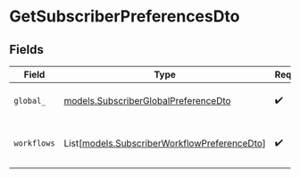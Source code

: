 # GetSubscriberPreferencesDto


## Fields

| Field                                                                                        | Type                                                                                         | Required                                                                                     | Description                                                                                  |
| -------------------------------------------------------------------------------------------- | -------------------------------------------------------------------------------------------- | -------------------------------------------------------------------------------------------- | -------------------------------------------------------------------------------------------- |
| `global_`                                                                                    | [models.SubscriberGlobalPreferenceDto](../models/subscriberglobalpreferencedto.md)           | :heavy_check_mark:                                                                           | Global preference settings                                                                   |
| `workflows`                                                                                  | List[[models.SubscriberWorkflowPreferenceDto](../models/subscriberworkflowpreferencedto.md)] | :heavy_check_mark:                                                                           | Workflow-specific preference settings                                                        |